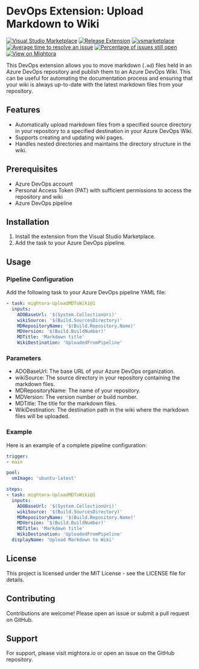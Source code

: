 # DevOps Extension: Upload Markdown to Wiki

[![Visual Studio Marketplace](https://img.shields.io/badge/Marketplace-View%20Extension-blue?logo=visual-studio)](https://marketplace.visualstudio.com/items?itemName=mightoraio.upload-md-to-wiki) [![Release Extension](https://github.com/mightora/DevOpsExtension-Upload-MD-To-Wiki/actions/workflows/release-extension.yml/badge.svg)](https://github.com/mightora/DevOpsExtension-Upload-MD-To-Wiki/actions/workflows/release-extension.yml) [![vsmarketplace](https://vsmarketplacebadges.dev/version/mightoraio.upload-md-to-wiki.svg)](https://marketplace.visualstudio.com/items?itemName=mightoraio.upload-md-to-wiki) [![Average time to resolve an issue](http://isitmaintained.com/badge/resolution/mightora/DevOpsExtension-Upload-MD-To-Wiki.svg)](https://github.com/mightora/DevOpsExtension-Upload-MD-To-Wiki/issues "Average time to resolve an issue") [![Percentage of issues still open](http://isitmaintained.com/badge/open/mightora/DevOpsExtension-Upload-MD-To-Wiki.svg)](https://github.com/mightora/DevOpsExtension-Upload-MD-To-Wiki/issues "Percentage of issues still open") [![View on Mightora](https://img.shields.io/badge/View_on-Mightora.io-blue)](https://mightora.io/tools/cicd/upload-md-to-wiki/ "View on Mightora") 

This DevOps extension allows you to move markdown (`.md`) files held in an Azure DevOps repository and publish them to an Azure DevOps Wiki. This can be useful for automating the documentation process and ensuring that your wiki is always up-to-date with the latest markdown files from your repository.

## Features

- Automatically upload markdown files from a specified source directory in your repository to a specified destination in your Azure DevOps Wiki.
- Supports creating and updating wiki pages.
- Handles nested directories and maintains the directory structure in the wiki.

## Prerequisites

- Azure DevOps account
- Personal Access Token (PAT) with sufficient permissions to access the repository and wiki
- Azure DevOps pipeline

## Installation

1. Install the extension from the Visual Studio Marketplace.
2. Add the task to your Azure DevOps pipeline.

## Usage

### Pipeline Configuration

Add the following task to your Azure DevOps pipeline YAML file:

```yaml
- task: mightora-UploadMDToWiki@1
  inputs:
    ADOBaseUrl: '$(System.CollectionUri)'
    wikiSource: '$(Build.SourcesDirectory)'
    MDRepositoryName: '$(Build.Repository.Name)'
    MDVersion: '$(Build.BuildNumber)'
    MDTitle: 'Markdown title'
    WikiDestination: 'UploadedFromPipeline'
```

### Parameters
- ADOBaseUrl: The base URL of your Azure DevOps organization.
- wikiSource: The source directory in your repository containing the markdown files.
- MDRepositoryName: The name of your repository.
- MDVersion: The version number or build number.
- MDTitle: The title for the markdown files.
- WikiDestination: The destination path in the wiki where the markdown files will be uploaded.

### Example

Here is an example of a complete pipeline configuration:

```yaml
trigger:
- main

pool:
  vmImage: 'ubuntu-latest'

steps:
- task: mightora-UploadMDToWiki@1
  inputs:
    ADOBaseUrl: '$(System.CollectionUri)'
    wikiSource: '$(Build.SourcesDirectory)'
    MDRepositoryName: '$(Build.Repository.Name)'
    MDVersion: '$(Build.BuildNumber)'
    MDTitle: 'Markdown title'
    WikiDestination: 'UploadedFromPipeline'
  displayName: 'Upload Markdown to Wiki'
```

## License
This project is licensed under the MIT License - see the LICENSE file for details.

## Contributing
Contributions are welcome! Please open an issue or submit a pull request on GitHub.

## Support
For support, please visit mightora.io or open an issue on the GitHub repository.


